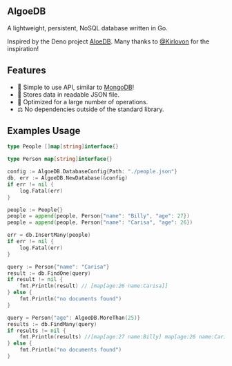 ## AlgoeDB
A lightweight, persistent, NoSQL database written in Go. 

Inspired by the Deno project [AloeDB](https://github.com/Kirlovon/AloeDB). Many thanks to [@Kirlovon](https://github.com/Kirlovon) for the inspiration!

## Features
* 🎉 Simple to use API, similar to [MongoDB](https://www.mongodb.com/)!
* 📁 Stores data in readable JSON file.
* 🚀 Optimized for a large number of operations.
* ⚖  No dependencies outside of the standard library.

## Examples Usage

```go
type People []map[string]interface{}

type Person map[string]interface{}

config := AlgoeDB.DatabaseConfig{Path: "./people.json"}
db, err := AlgoeDB.NewDatabase(&config)
if err != nil {
    log.Fatal(err)
}

people := People{}
people = append(people, Person{"name": "Billy", "age": 27})
people = append(people, Person{"name": "Carisa", "age": 26})

err = db.InsertMany(people)
if err != nil {
    log.Fatal(err)
}

query := Person{"name": "Carisa"}
result := db.FindOne(query)
if result != nil {
    fmt.Println(result) // [map[age:26 name:Carisa]]
} else {
    fmt.Println("no documents found")
}

query = Person{"age": AlgoeDB.MoreThan(25)}
results := db.FindMany(query)
if results != nil {
    fmt.Println(results) //[map[age:27 name:Billy] map[age:26 name:Carisa]]
} else {
    fmt.Println("no documents found")
}
```